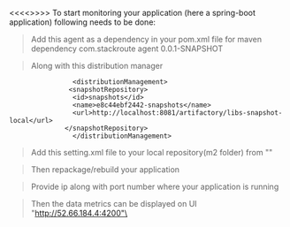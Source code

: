 <<<<<MonitorHub>>>>>
To start monitoring your application (here a spring-boot application) following needs to be done:
> Add this agent as a dependency in your pom.xml file for maven dependency
					<dependency>
			         <groupId>com.stackroute</groupId>
						<artifactId>agent</artifactId>
						<version>0.0.1-SNAPSHOT</version>
					</dependency>

> Along with this distribution manager

					<distributionManagement>
              	   <snapshotRepository>
               		<id>snapshots</id>
                  	<name>e8c44ebf2442-snapshots</name>
                  	<url>http://localhost:8081/artifactory/libs-snapshot-local</url>
                  </snapshotRepository>
        			</distributionManagement>

> Add this setting.xml file to your local repository(m2 folder) from ""

> Then repackage/rebuild your application

> Provide ip along with port number where your application is running

> Then the data metrics can be displayed on UI "http://52.66.184.4:4200"\